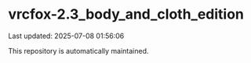 # vrcfox-2.3_body_and_cloth_edition

Last updated: 2025-07-08 01:56:06

This repository is automatically maintained.
